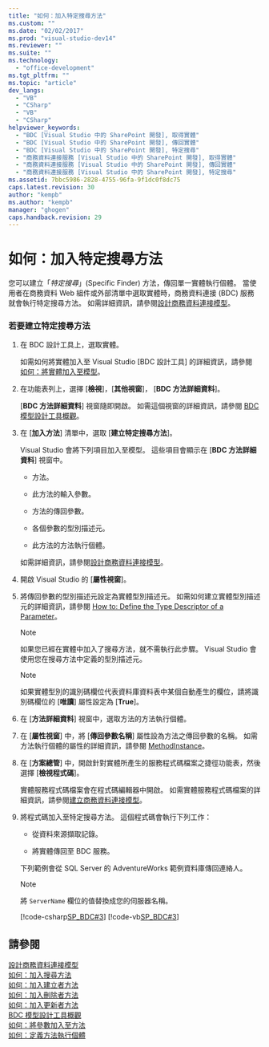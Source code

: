 ```yaml
---
title: "如何：加入特定搜尋方法"
ms.custom: ""
ms.date: "02/02/2017"
ms.prod: "visual-studio-dev14"
ms.reviewer: ""
ms.suite: ""
ms.technology: 
  - "office-development"
ms.tgt_pltfrm: ""
ms.topic: "article"
dev_langs: 
  - "VB"
  - "CSharp"
  - "VB"
  - "CSharp"
helpviewer_keywords: 
  - "BDC [Visual Studio 中的 SharePoint 開發], 取得實體"
  - "BDC [Visual Studio 中的 SharePoint 開發], 傳回實體"
  - "BDC [Visual Studio 中的 SharePoint 開發], 特定搜尋"
  - "商務資料連接服務 [Visual Studio 中的 SharePoint 開發], 取得實體"
  - "商務資料連接服務 [Visual Studio 中的 SharePoint 開發], 傳回實體"
  - "商務資料連接服務 [Visual Studio 中的 SharePoint 開發], 特定搜尋"
ms.assetid: 7bbc5986-2828-4755-96fa-9f1dc0f8dc75
caps.latest.revision: 30
author: "kempb"
ms.author: "kempb"
manager: "ghogen"
caps.handback.revision: 29
---
```

# 如何：加入特定搜尋方法
  您可以建立「*特定搜尋*」\(Specific Finder\) 方法，傳回單一實體執行個體。  當使用者在商務資料 Web 組件或外部清單中選取實體時，商務資料連接 \(BDC\) 服務就會執行特定搜尋方法。  如需詳細資訊，請參閱[設計商務資料連接模型](../sharepoint/designing-a-business-data-connectivity-model.md)。  
  
### 若要建立特定搜尋方法  
  
1.  在 BDC 設計工具上，選取實體。  
  
     如需如何將實體加入至 Visual Studio \[BDC 設計工具\] 的詳細資訊，請參閱 [如何：將實體加入至模型](../sharepoint/how-to-add-an-entity-to-a-model.md)。  
  
2.  在功能表列上，選擇 \[**檢視**\]，\[**其他視窗**\]， \[**BDC 方法詳細資料**\]。  
  
     \[**BDC 方法詳細資料**\] 視窗隨即開啟。  如需這個視窗的詳細資訊，請參閱 [BDC 模型設計工具概觀](../sharepoint/bdc-model-design-tools-overview.md)。  
  
3.  在 \[**加入方法**\] 清單中，選取 \[**建立特定搜尋方法**\]。  
  
     Visual Studio 會將下列項目加入至模型。  這些項目會顯示在 \[**BDC 方法詳細資料**\] 視窗中。  
  
    -   方法。  
  
    -   此方法的輸入參數。  
  
    -   方法的傳回參數。  
  
    -   各個參數的型別描述元。  
  
    -   此方法的方法執行個體。  
  
     如需詳細資訊，請參閱[設計商務資料連接模型](../sharepoint/designing-a-business-data-connectivity-model.md)。  
  
4.  開啟 Visual Studio 的 \[**屬性視窗**\]。  
  
5.  將傳回參數的型別描述元設定為實體型別描述元。  如需如何建立實體型別描述元的詳細資訊，請參閱 [How to: Define the Type Descriptor of a Parameter](../sharepoint/how-to-define-the-type-descriptor-of-a-parameter.md)。  
  
    > [!NOTE]  
    >  如果您已經在實體中加入了搜尋方法，就不需執行此步驟。  Visual Studio 會使用您在搜尋方法中定義的型別描述元。  
  
    > [!NOTE]  
    >  如果實體型別的識別碼欄位代表資料庫資料表中某個自動產生的欄位，請將識別碼欄位的 \[**唯讀**\] 屬性設定為 \[**True**\]。  
  
6.  在 \[**方法詳細資料**\] 視窗中，選取方法的方法執行個體。  
  
7.  在 \[**屬性視窗**\] 中，將 \[**傳回參數名稱**\] 屬性設為方法之傳回參數的名稱。  如需方法執行個體的屬性的詳細資訊，請參閱 [MethodInstance](http://go.microsoft.com/fwlink/?LinkID=169282)。  
  
8.  在 \[**方案總管**\] 中，開啟針對實體所產生的服務程式碼檔案之捷徑功能表，然後選擇 \[**檢視程式碼**\]。  
  
     實體服務程式碼檔案會在程式碼編輯器中開啟。  如需實體服務程式碼檔案的詳細資訊，請參閱[建立商務資料連接模型](../sharepoint/creating-a-business-data-connectivity-model.md)。  
  
9. 將程式碼加入至特定搜尋方法。  這個程式碼會執行下列工作：  
  
    -   從資料來源擷取記錄。  
  
    -   將實體傳回至 BDC 服務。  
  
     下列範例會從 SQL Server 的 AdventureWorks 範例資料庫傳回連絡人。  
  
    > [!NOTE]  
    >  將 `ServerName` 欄位的值替換成您的伺服器名稱。  
  
     [!code-csharp[SP_BDC#3](../snippets/csharp/VS_Snippets_OfficeSP/sp_bdc/CS/bdcmodel1/contactservice.cs#3)]
     [!code-vb[SP_BDC#3](../snippets/visualbasic/VS_Snippets_OfficeSP/sp_bdc/VB/bdcmodel1/contactservice.vb#3)]  
  
## 請參閱  
 [設計商務資料連接模型](../sharepoint/designing-a-business-data-connectivity-model.md)   
 [如何：加入搜尋方法](../sharepoint/how-to-add-a-finder-method.md)   
 [如何：加入建立者方法](../sharepoint/how-to-add-a-creator-method.md)   
 [如何：加入刪除者方法](../sharepoint/how-to-add-a-deleter-method.md)   
 [如何：加入更新者方法](../sharepoint/how-to-add-an-updater-method.md)   
 [BDC 模型設計工具概觀](../sharepoint/bdc-model-design-tools-overview.md)   
 [如何：將參數加入至方法](../sharepoint/how-to-add-a-parameter-to-a-method.md)   
 [如何：定義方法執行個體](../sharepoint/how-to-define-a-method-instance.md)  
  
  